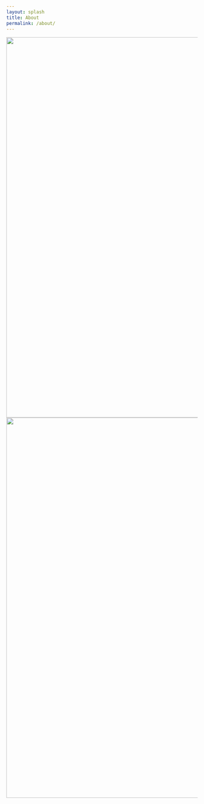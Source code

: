 ```yaml
---
layout: splash
title: About
permalink: /about/
---
```


<img src="{{ site.url }}{{ site.baseurl }}/assets/images/company_6.png" alt="" width='1000' height='1000'/>  
  

<img src="{{ site.url }}{{ site.baseurl }}/assets/images/history_4.png" alt="" width='1000' height='1000'/>

